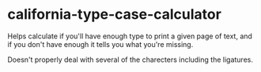 # california-type-case-calculator
Helps calculate if you'll have enough type to print a given page of text, and if you don't have enough it tells you what you're missing.

Doesn't properly deal with several of the charecters including the ligatures. 
